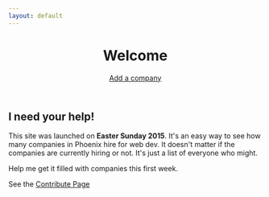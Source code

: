```yaml
---
layout: default
---
```


<header class="content-header">
    <h1>Welcome</h1>
    <div class="actions">
        <a href="/add-company" class="button add-company">Add a company</a>
    </div>
</header>

## I need your help!

This site was launched on **Easter Sunday 2015**. It's an easy way to see how many companies in Phoenix hire for web dev. It doesn't matter if the companies are currently hiring or not. It's just a list of everyone who might.

Help me get it filled with companies this first week.

See the [Contribute Page](https://github.com/bradwestfall/webdevphoenix/blob/master/contribute.md)

